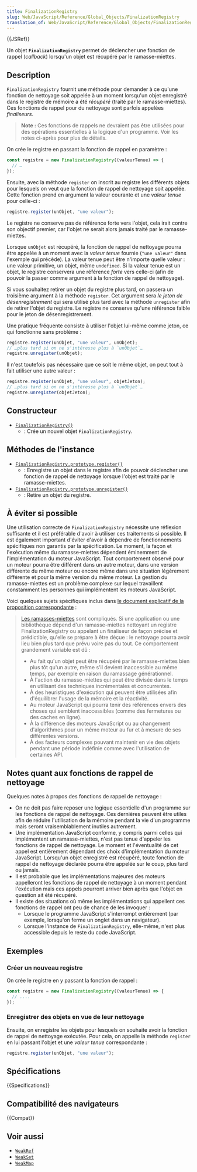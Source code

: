 ```yaml
---
title: FinalizationRegistry
slug: Web/JavaScript/Reference/Global_Objects/FinalizationRegistry
translation_of: Web/JavaScript/Reference/Global_Objects/FinalizationRegistry
---
```


{{JSRef}}

Un objet **`FinalizationRegistry`** permet de déclencher une fonction de rappel (<i lang="en">callback</i>) lorsqu'un objet est récupéré par le ramasse-miettes.

## Description

`FinalizationRegistry` fournit une méthode pour demander à ce qu'une fonction de nettoyage soit appelée à un moment lorsqu'un objet enregistré dans le registre de mémoire a été _récupéré_ (traité par le ramasse-miettes). Ces fonctions de rappel pour du nettoyage sont parfois appelées _finaliseurs_.

> **Note :** Ces fonctions de rappels ne devraient pas être utilisées pour des opérations essentielles à la logique d'un programme. Voir les notes ci-après pour plus de détails.

On crée le registre en passant la fonction de rappel en paramètre&nbsp;:

```js
const registre = new FinalizationRegistry((valeurTenue) => {
  // …
});
```

Ensuite, avec la méthode `register` on inscrit au registre les différents objets pour lesquels on veut que la fonction de rappel de nettoyage soit appelée. Cette fonction prend en argument la valeur courante et une _valeur tenue_ pour celle-ci&nbsp;:

```js
registre.register(unObjet, "une valeur");
```

Le registre ne conserve pas de référence forte vers l'objet, cela irait contre son objectif premier, car l'objet ne serait alors jamais traité par le ramasse-miettes.

Lorsque `unObjet` est récupéré, la fonction de rappel de nettoyage pourra être appelée à un moment avec la _valeur tenue_ fournie (`"une valeur"` dans l'exemple qui précède). La valeur tenue peut être n'importe quelle valeur&nbsp;: une valeur primitive, un objet, même `undefined`. Si la valeur tenue est un objet, le registre conservera une référence _forte_ vers celle-ci (afin de pouvoir la passer comme argument à la fonction de rappel de nettoyage).

Si vous souhaitez retirer un objet du registre plus tard, on passera un troisième argument à la méthode `register`. Cet argument sera _le jeton de désenregistrement_ qui sera utilisé plus tard avec la méthode `unregister` afin de retirer l'objet du registre. Le registre ne conserve qu'une référence faible pour le jeton de désenregistrement.

Une pratique fréquente consiste à utiliser l'objet lui-même comme jeton, ce qui fonctionne sans problème&nbsp;:

```js
registre.register(unObjet, "une valeur", unObjet);
// …plus tard si on ne s'intéresse plus à `unObjet`…
registre.unregister(unObjet);
```

Il n'est toutefois pas nécessaire que ce soit le même objet, on peut tout à fait utiliser une autre valeur&nbsp;:

```js
registre.register(unObjet, "une valeur", objetJeton);
// …plus tard si on ne s'intéresse plus à `unObjet`…
registre.unregister(objetJeton);
```

## Constructeur

- [`FinalizationRegistry()`](/fr/docs/Web/JavaScript/Reference/FinalizationRegistry/FinalizationRegistry)
  - : Crée un nouvel objet `FinalizationRegistry`.

## Méthodes de l'instance

- [`FinalizationRegistry.prototype.register()`](/fr/docs/Web/JavaScript/Reference/Global_Objects/FinalizationRegistry/register)
  - : Enregistre un objet dans le registre afin de pouvoir déclencher une fonction de rappel de nettoyage lorsque l'objet est traité par le ramasse-miettes.
- [`FinalizationRegistry.prototype.unregister()`](/fr/docs/Web/JavaScript/Reference/Global_Objects/FinalizationRegistry/unregister)
  - : Retire un objet du registre.

## À éviter si possible

Une utilisation correcte de `FinalizationRegistry` nécessite une réflexion suffisante et il est préférable d'avoir à utiliser ces traitements si possible. Il est également important d'éviter d'avoir à dépendre de fonctionnements spécifiques non garantis par la spécification. Le moment, la façon et l'exécution même du ramasse-miettes dépendent éminemment de l'implémentation du moteur JavaScript. Tout comportement observé pour un moteur pourra être différent dans un autre moteur, dans une version différente du même moteur ou encore même dans une situation légèrement différente et pour la même version du même moteur. La gestion du ramasse-miettes est un problème complexe sur lequel travaillent constamment les personnes qui implémentent les moteurs JavaScript.

Voici quelques sujets spécifiques inclus dans [le document explicatif de la proposition correspondante](https://github.com/tc39/proposal-weakrefs/blob/master/reference.md)&nbsp;:

> [Les ramasses-miettes](<https://fr.wikipedia.org/wiki/Ramasse-miettes_(informatique)>) sont compliqués. Si une application ou une bibliothèque dépend d'un ramasse-miettes nettoyant un registre FinalizationRegistry ou appelant un finaliseur de façon précise et prédictible, qu'elle se prépare à être déçue&nbsp;: le nettoyage pourra avoir lieu bien plus tard que prévu voire pas du tout. Ce comportement grandement variable est dû&nbsp;:
>
> - Au fait qu'un objet peut être récupéré par le ramasse-miettes bien plus tôt qu'un autre, même s'il devient inaccessible au même temps, par exemple en raison du ramassage générationnel.
> - À l'action du ramasse-miettes qui peut être divisée dans le temps en utilisant des techniques incrémentales et concurrentes.
> - À des heuristiques d'exécution qui peuvent être utilisées afin d'équilibrer l'usage de la mémoire et la réactivité.
> - Au moteur JavaScript qui pourra tenir des références envers des choses qui semblent inaccessibles (comme des fermetures ou des caches en ligne).
> - À la différence des moteurs JavaScript ou au changement d'algorithmes pour un même moteur au fur et à mesure de ses différentes versions.
> - À des facteurs complexes pouvant maintenir en vie des objets pendant une période indéfinie comme avec l'utilisation de certaines API.

## Notes quant aux fonctions de rappel de nettoyage

Quelques notes à propos des fonctions de rappel de nettoyage&nbsp;:

- On ne doit pas faire reposer une logique essentielle d'un programme sur les fonctions de rappel de nettoyage. Ces dernières peuvent être utiles afin de réduire l'utilisation de la mémoire pendant la vie d'un programme mais seront vraisemblablement inutiles autrement.
- Une implémentation JavaScript conforme, y compris parmi celles qui implémentent un ramasse-miettes, n'est pas tenue d'appeler les fonctions de rappel de nettoyage. Le moment et l'éventualité de cet appel est entièrement dépendant des choix d'implémentation du moteur JavaScript. Lorsqu'un objet enregistré est récupéré, toute fonction de rappel de nettoyage déclarée pourra être appelée sur le coup, plus tard ou jamais.
- Il est probable que les implémentations majeures des moteurs appelleront les fonctions de rappel de nettoyage à un moment pendant l'exécution mais ces appels pourront arriver bien après que l'objet en question ait été récupéré.
- Il existe des situations où même les implémentations qui appellent ces fonctions de rappel ont peu de chance de les invoquer&nbsp;:
  - Lorsque le programme JavaScript s'interrompt entièrement (par exemple, lorsqu'on ferme un onglet dans un navigateur).
  - Lorsque l'instance de `FinalizationRegistry`, elle-même, n'est plus accessible depuis le reste du code JavaScript.

## Exemples

### Créer un nouveau registre

On crée le registre en y passant la fonction de rappel&nbsp;:

```js
const registre = new FinalizationRegistry((valeurTenue) => {
  // ....
});
```

### Enregistrer des objets en vue de leur nettoyage

Ensuite, on enregistre les objets pour lesquels on souhaite avoir la fonction de rappel de nettoyage exécutée. Pour cela, on appelle la méthode `register` en lui passant l'objet et une _valeur tenue_ correspondante&nbsp;:

```js
registre.register(unObjet, "une valeur");
```

## Spécifications

{{Specifications}}

## Compatibilité des navigateurs

{{Compat}}

## Voir aussi

- [`WeakRef`](/fr/docs/Web/JavaScript/Reference/Global_Objects/WeakRef)
- [`WeakSet`](/fr/docs/Web/JavaScript/Reference/Global_Objects/WeakSet)
- [`WeakMap`](/fr/docs/Web/JavaScript/Reference/Global_Objects/WeakMap)
